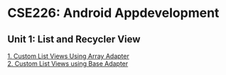 # CSE226: Android Appdevelopment

## Unit 1: List and Recycler View
[1. Custom List Views Using Array Adapter](/Units/1/1.md)<br>
[2. Custom List Views using Base Adapter](/Units/1/2.md)<br>
